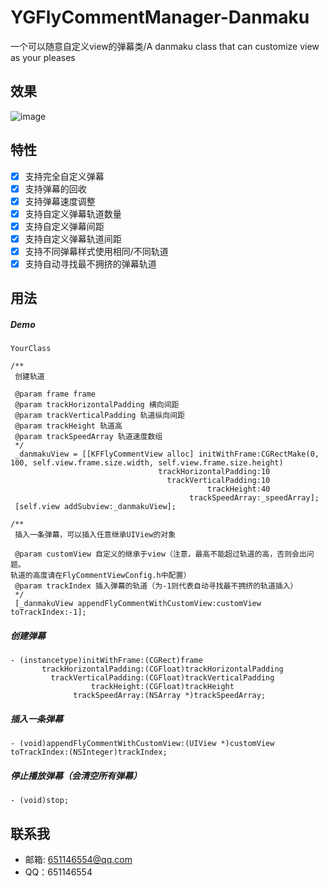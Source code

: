 # YGFlyCommentManager-Danmaku

一个可以随意自定义view的弹幕类/A danmaku class that can customize view as your pleases

## 效果

![image](https://s3.ax1x.com/2020/12/07/Dvq8ET.gif)

## 特性
- [x] 支持完全自定义弹幕
- [x] 支持弹幕的回收
- [x] 支持弹幕速度调整
- [x] 支持自定义弹幕轨道数量
- [x] 支持自定义弹幕间距
- [x] 支持自定义弹幕轨道间距
- [x] 支持不同弹幕样式使用相同/不同轨道
- [x] 支持自动寻找最不拥挤的弹幕轨道

## 用法

##### Demo

`YourClass`

```objc
/**
 创建轨道

 @param frame frame
 @param trackHorizontalPadding 横向间距
 @param trackVerticalPadding 轨道纵向间距
 @param trackHeight 轨道高
 @param trackSpeedArray 轨道速度数组
 */
 _danmakuView = [[KFFlyCommentView alloc] initWithFrame:CGRectMake(0, 100, self.view.frame.size.width, self.view.frame.size.height) 
                                 trackHorizontalPadding:10 
                                   trackVerticalPadding:10 
                                            trackHeight:40 
                                        trackSpeedArray:_speedArray];
 [self.view addSubview:_danmakuView];

/**
 插入一条弹幕，可以插入任意继承UIView的对象

 @param customView 自定义的继承于view（注意，最高不能超过轨道的高，否则会出问题。
轨道的高度请在FlyCommentViewConfig.h中配置）
 @param trackIndex 插入弹幕的轨道（为-1则代表自动寻找最不拥挤的轨道插入）
 */
 [_danmakuView appendFlyCommentWithCustomView:customView toTrackIndex:-1];
```
##### 创建弹幕
 ```objc
 - (instancetype)initWithFrame:(CGRect)frame
        trackHorizontalPadding:(CGFloat)trackHorizontalPadding
          trackVerticalPadding:(CGFloat)trackVerticalPadding
                   trackHeight:(CGFloat)trackHeight
               trackSpeedArray:(NSArray *)trackSpeedArray;
 ```
 
 ##### 插入一条弹幕
 ```objc
 - (void)appendFlyCommentWithCustomView:(UIView *)customView toTrackIndex:(NSInteger)trackIndex;
 ```
 
 ##### 停止播放弹幕（会清空所有弹幕）
 ```objc
 - (void)stop;
 ```
 
## 联系我
- 邮箱: 651146554@qq.com
- QQ：651146554

